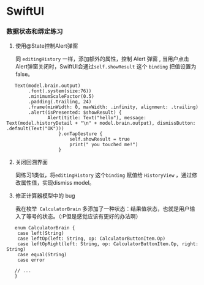 # SwiftUI

### 数据状态和绑定练习

1. 使用@State控制Alert弹窗

   同 `editingHistory` 一样，添加额外的属性，控制 Alert 弹窗 , 当用户点击Alert弹窗关闭时，SwiftUI会通过`self.showResult` 这个 `binding` 把值设置为 false。

```
   Text(model.brain.output)
        .font(.system(size:76))
        .minimumScaleFactor(0.5)
        .padding(.trailing, 24)
        .frame(minWidth: 0, maxWidth: .infinity, alignment: .trailing)
        .alert(isPresented: $showResult) {
               Alert(title: Text("hello"), message: Text(model.historyDetail + "\n" + model.brain.output), dismissButton: .default(Text("OK")))
                   }.onTapGesture {
                       self.showResult = true
                       print(" you touched me!")
                   }
```

   

2. 关闭回溯界面

   同练习1类似，将`editingHistory` 这个`binding` 赋值给 `HistoryView` ，通过修改属性值，实现dismiss model。

   
3. 修正计算器模型中的 bug

   我在枚举` CalculatorBrain` 多添加了一种状态：结果值状态，也就是用户输入了等号的状态。（:P但是感觉应该有更好的办法啊）

```
   enum CalculatorBrain {
   	case left(String)
   	case leftOp(left: String, op: CalculatorButtonItem.Op)
   	case leftOpRight(left: String, op: CalculatorButtonItem.Op, right: String)
   	case equal(String) 
   	case error
   
   // ...
   }
```

   
